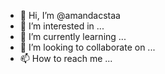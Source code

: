 - 👋 Hi, I’m @amandacstaa
- 👀 I’m interested in ...
- 🌱 I’m currently learning ...
- 💞️ I’m looking to collaborate on ...
- 📫 How to reach me ...

<!---
amandacstaa/amandacstaa is a ✨ special ✨ repository because its `README.md` (this file) appears on your GitHub profile.
You can click the Preview link to take a look at your changes.
--->
